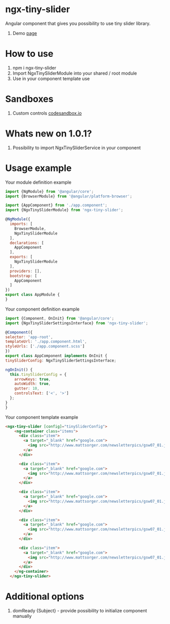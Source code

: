# ngx-tiny-slider
Angular component that gives you possibility to use tiny slider library. 
1. Demo [page](http://ganlanyuan.github.io/tiny-slider/demo/)

# How to use
1. npm i ngx-tiny-slider
2. Import NgxTinySliderModule into your shared / root module
3. Use in your component template use <ngx-tiny-slider>

# Sandboxes
1. Custom controls [codesandbox.io](https://codesandbox.io/s/ngx-tiny-slider-custom-controls-rhrq6)

# Whats new on 1.0.1?
1. Possibility to import NgxTinySliderService in your component

# Usage example
Your module definition example
```javascript
import {NgModule} from '@angular/core';
import {BrowserModule} from '@angular/platform-browser';

import {AppComponent} from './app.component';
import {NgxTinySliderModule} from 'ngx-tiny-slider';

@NgModule({
  imports: [
    BrowserModule,
    NgxTinySliderModule
  ],
  declarations: [
    AppComponent
  ],
  exports: [
    NgxTinySliderModule
  ],
  providers: [],
  bootstrap: [
    AppComponent
  ]
})
export class AppModule {
}
```

Your component definition example
  ```javascript
import {Component, OnInit} from '@angular/core';
import {NgxTinySliderSettingsInterface} from 'ngx-tiny-slider';

@Component({
  selector: 'app-root',
  templateUrl: './app.component.html',
  styleUrls: ['./app.component.scss']
})
export class AppComponent implements OnInit {
  tinySliderConfig: NgxTinySliderSettingsInterface;

  ngOnInit() {
    this.tinySliderConfig = {
      arrowKeys: true,
      autoWidth: true,
      gutter: 10,
      controlsText: ['<', '>']
    };
  }
}

  ```

Your component template example
```html
<ngx-tiny-slider [config]="tinySliderConfig">
    <ng-container class="items">
      <div class="item">
        <a target="_blank" href="google.com">
          <img src="http://www.mattsorger.com/newsletterpics/gsw07_01.jpg">
        </a>
      </div>

      <div class="item">
        <a target="_blank" href="google.com">
          <img src="http://www.mattsorger.com/newsletterpics/gsw07_01.jpg">
        </a>
      </div>

      <div class="item">
        <a target="_blank" href="google.com">
          <img src="http://www.mattsorger.com/newsletterpics/gsw07_01.jpg">
        </a>
      </div>

      <div class="item">
        <a target="_blank" href="google.com">
          <img src="http://www.mattsorger.com/newsletterpics/gsw07_01.jpg">
        </a>
      </div>

      <div class="item">
        <a target="_blank" href="google.com">
          <img src="http://www.mattsorger.com/newsletterpics/gsw07_01.jpg">
        </a>
      </div>
    </ng-container>
  </ngx-tiny-slider>
  ```
  
  # Additional options
  1. domReady {Subject} - provide possibility to initialize component manually
